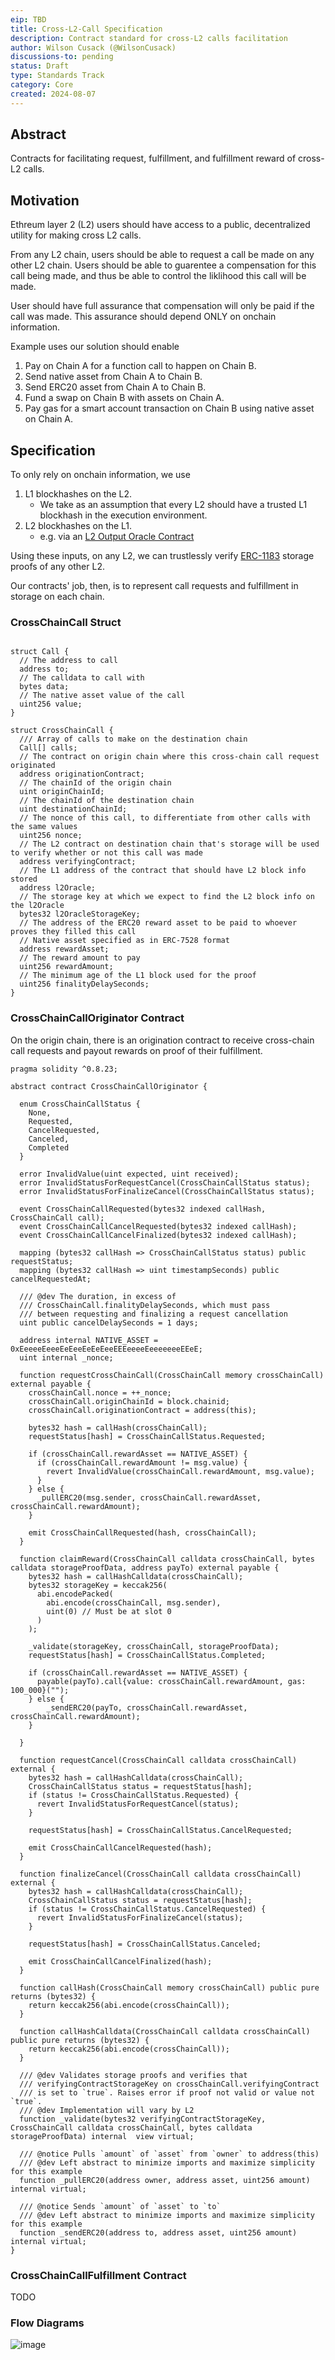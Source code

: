 ```yaml
---
eip: TBD
title: Cross-L2-Call Specification
description: Contract standard for cross-L2 calls facilitation
author: Wilson Cusack (@WilsonCusack)
discussions-to: pending
status: Draft
type: Standards Track
category: Core
created: 2024-08-07
---
```


## Abstract 
Contracts for facilitating request, fulfillment, and fulfillment reward of cross-L2 calls.

## Motivation
Ethreum layer 2 (L2) users should have access to a public, decentralized utility for making cross L2 calls. 

From any L2 chain, users should be able to request a call be made on any other L2 chain. Users should be able to guarentee a compensation for this call being made, and thus be able to control the liklihood this call will be made. 

User should have full assurance that compensation will only be paid if the call was made. This assurance should depend ONLY on onchain information. 

Example uses our solution should enable
1. Pay on Chain A for a function call to happen on Chain B. 
1. Send native asset from Chain A to Chain B.
1. Send ERC20 asset from Chain A to Chain B. 
1. Fund a swap on Chain B with assets on Chain A.
1. Pay gas for a smart account transaction on Chain B using native asset on Chain A. 

## Specification
To only rely on onchain information, we use
1. L1 blockhashes on the L2. 
    - We take as an assumption that every L2 should have a trusted L1 blockhash in the execution environment. 
2. L2 blockhashes on the L1.
   - e.g. via an [L2 Output Oracle Contract](https://specs.optimism.io/glossary.html?#l2-output-oracle-contract)

Using these inputs, on any L2, we can trustlessly verify [ERC-1183](https://eips.ethereum.org/EIPS/eip-1186) storage proofs of any other L2. 

Our contracts' job, then, is to represent call requests and fulfillment in storage on each chain. 

### CrossChainCall Struct 
```solidity 

struct Call {
  // The address to call
  address to;
  // The calldata to call with
  bytes data;
  // The native asset value of the call
  uint256 value;
}

struct CrossChainCall {
  /// Array of calls to make on the destination chain
  Call[] calls;
  // The contract on origin chain where this cross-chain call request originated
  address originationContract;
  // The chainId of the origin chain
  uint originChainId;
  // The chainId of the destination chain
  uint destinationChainId;
  // The nonce of this call, to differentiate from other calls with the same values
  uint256 nonce;
  // The L2 contract on destination chain that's storage will be used to verify whether or not this call was made
  address verifyingContract;
  // The L1 address of the contract that should have L2 block info stored
  address l2Oracle;
  // The storage key at which we expect to find the L2 block info on the l2Oracle
  bytes32 l2OracleStorageKey;
  // The address of the ERC20 reward asset to be paid to whoever proves they filled this call
  // Native asset specified as in ERC-7528 format
  address rewardAsset;
  // The reward amount to pay 
  uint256 rewardAmount;
  // The minimum age of the L1 block used for the proof
  uint256 finalityDelaySeconds;
}

```

### CrossChainCallOriginator Contract
On the origin chain, there is an origination contract to receive cross-chain call requests and payout rewards on proof of their fulfillment. 

```solidity
pragma solidity ^0.8.23;

abstract contract CrossChainCallOriginator {

  enum CrossChainCallStatus {
    None,
    Requested,
    CancelRequested,
    Canceled,
    Completed
  }

  error InvalidValue(uint expected, uint received);
  error InvalidStatusForRequestCancel(CrossChainCallStatus status);
  error InvalidStatusForFinalizeCancel(CrossChainCallStatus status);

  event CrossChainCallRequested(bytes32 indexed callHash, CrossChainCall call);
  event CrossChainCallCancelRequested(bytes32 indexed callHash);
  event CrossChainCallCancelFinalized(bytes32 indexed callHash);

  mapping (bytes32 callHash => CrossChainCallStatus status) public requestStatus;
  mapping (bytes32 callHash => uint timestampSeconds) public cancelRequestedAt;

  /// @dev The duration, in excess of 
  /// CrossChainCall.finalityDelaySeconds, which must pass
  /// between requesting and finalizing a request cancellation
  uint public cancelDelaySeconds = 1 days;

  address internal NATIVE_ASSET = 0xEeeeeEeeeEeEeeEeEeEeeEEEeeeeEeeeeeeeEEeE;
  uint internal _nonce;

  function requestCrossChainCall(CrossChainCall memory crossChainCall) external payable {
    crossChainCall.nonce = ++_nonce;
    crossChainCall.originChainId = block.chainid;
    crossChainCall.originationContract = address(this);

    bytes32 hash = callHash(crossChainCall);
    requestStatus[hash] = CrossChainCallStatus.Requested;

    if (crossChainCall.rewardAsset == NATIVE_ASSET) {
      if (crossChainCall.rewardAmount != msg.value) {
        revert InvalidValue(crossChainCall.rewardAmount, msg.value);
      }
    } else {
      _pullERC20(msg.sender, crossChainCall.rewardAsset, crossChainCall.rewardAmount);
    }

    emit CrossChainCallRequested(hash, crossChainCall);
  }

  function claimReward(CrossChainCall calldata crossChainCall, bytes calldata storageProofData, address payTo) external payable {  
    bytes32 hash = callHashCalldata(crossChainCall);
    bytes32 storageKey = keccak256(
      abi.encodePacked(
        abi.encode(crossChainCall, msg.sender),
        uint(0) // Must be at slot 0
      )
    );
    
    _validate(storageKey, crossChainCall, storageProofData);
    requestStatus[hash] = CrossChainCallStatus.Completed;
    
    if (crossChainCall.rewardAsset == NATIVE_ASSET) {
      payable(payTo).call{value: crossChainCall.rewardAmount, gas: 100_000}("");
    } else { 
        _sendERC20(payTo, crossChainCall.rewardAsset, crossChainCall.rewardAmount);
    }

  }

  function requestCancel(CrossChainCall calldata crossChainCall) external {
    bytes32 hash = callHashCalldata(crossChainCall);
    CrossChainCallStatus status = requestStatus[hash];
    if (status != CrossChainCallStatus.Requested) {
      revert InvalidStatusForRequestCancel(status);
    }

    requestStatus[hash] = CrossChainCallStatus.CancelRequested;

    emit CrossChainCallCancelRequested(hash);
  }

  function finalizeCancel(CrossChainCall calldata crossChainCall) external {
    bytes32 hash = callHashCalldata(crossChainCall);
    CrossChainCallStatus status = requestStatus[hash];
    if (status != CrossChainCallStatus.CancelRequested) {
      revert InvalidStatusForFinalizeCancel(status);
    }

    requestStatus[hash] = CrossChainCallStatus.Canceled;

    emit CrossChainCallCancelFinalized(hash);
  }

  function callHash(CrossChainCall memory crossChainCall) public pure returns (bytes32) {
    return keccak256(abi.encode(crossChainCall));
  }

  function callHashCalldata(CrossChainCall calldata crossChainCall) public pure returns (bytes32) {
    return keccak256(abi.encode(crossChainCall));
  }

  /// @dev Validates storage proofs and verifies that 
  /// verifyingContractStorageKey on crossChainCall.verifyingContract 
  /// is set to `true`. Raises error if proof not valid or value not `true`.
  /// @dev Implementation will vary by L2
  function _validate(bytes32 verifyingContractStorageKey, CrossChainCall calldata crossChainCall, bytes calldata storageProofData) internal  view virtual;

  /// @notice Pulls `amount` of `asset` from `owner` to address(this)
  /// @dev Left abstract to minimize imports and maximize simplicity for this example
  function _pullERC20(address owner, address asset, uint256 amount) internal virtual;

  /// @notice Sends `amount` of `asset` to `to`
  /// @dev Left abstract to minimize imports and maximize simplicity for this example
  function _sendERC20(address to, address asset, uint256 amount) internal virtual;
}
```

### CrossChainCallFulfillment Contract
TODO

### Flow Diagrams
![image](../assets/rip-tbd/happy_case.png "Happy case flow")
